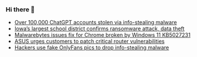 ### Hi there 👋

<!--START_SECTION:feed-->
* [Over 100,000 ChatGPT accounts stolen via info-stealing malware](https://www.bleepingcomputer.com/news/security/over-100-000-chatgpt-accounts-stolen-via-info-stealing-malware/)
* [Iowa’s largest school district confirms ransomware attack, data theft](https://www.bleepingcomputer.com/news/security/iowas-largest-school-district-confirms-ransomware-attack-data-theft/)
* [Malwarebytes issues fix for Chrome broken by Windows 11 KB5027231](https://www.bleepingcomputer.com/news/microsoft/malwarebytes-issues-fix-for-chrome-broken-by-windows-11-kb5027231/)
* [ASUS urges customers to patch critical router vulnerabilities](https://www.bleepingcomputer.com/news/security/asus-urges-customers-to-patch-critical-router-vulnerabilities/)
* [Hackers use fake OnlyFans pics to drop info-stealing malware](https://www.bleepingcomputer.com/news/security/hackers-use-fake-onlyfans-pics-to-drop-info-stealing-malware/)
<!--END_SECTION:feed-->

<!--
**frankenk/frankenk** is a ✨ _special_ ✨ repository because its `README.md` (this file) appears on your GitHub profile.

Here are some ideas to get you started:

- 🔭 I’m currently working on ...
- 🌱 I’m currently learning ...
- 👯 I’m looking to collaborate on ...
- 🤔 I’m looking for help with ...
- 💬 Ask me about ...
- 📫 How to reach me: ...
- 😄 Pronouns: ...
- ⚡ Fun fact: ...
-->




